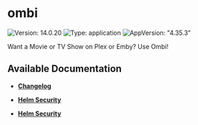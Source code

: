 # ombi

![Version: 14.0.20](https://img.shields.io/badge/Version-14.0.20-informational?style=flat-square) ![Type: application](https://img.shields.io/badge/Type-application-informational?style=flat-square) ![AppVersion: "4.35.3"](https://img.shields.io/badge/AppVersion-"4.35.3"-informational?style=flat-square)

Want a Movie or TV Show on Plex or Emby? Use Ombi!

## Available Documentation

- [**Changelog**](CHANGELOG)

- [**Helm Security**](container-security)

- [**Helm Security**](helm-security)

